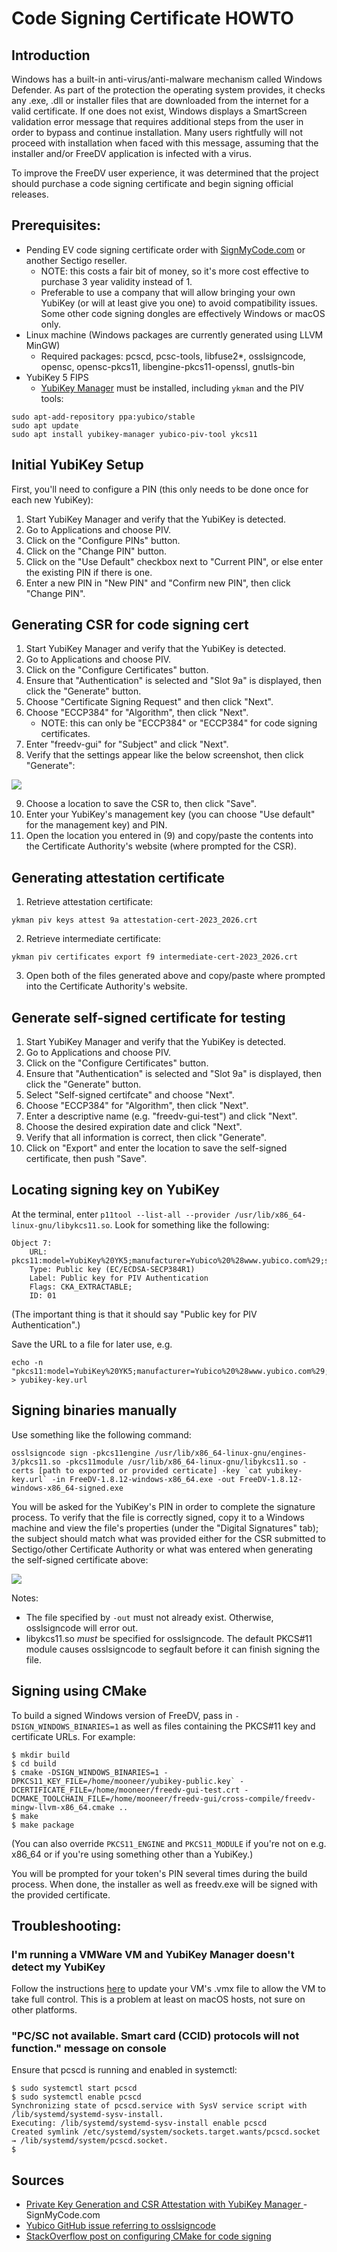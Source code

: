 # Code Signing Certificate HOWTO

## Introduction

Windows has a built-in anti-virus/anti-malware mechanism called Windows Defender. As part of the protection the operating system provides,
it checks any .exe, .dll or installer files that are downloaded from the internet for a valid certificate. If one does not exist, Windows
displays a SmartScreen validation error message that requires additional steps from the user in order to bypass and continue installation.
Many users rightfully will not proceed with installation when faced with this message, assuming that the installer and/or FreeDV application
is infected with a virus.

To improve the FreeDV user experience, it was determined that the project should purchase a code signing certificate and begin signing
official releases.

## Prerequisites:

* Pending EV code signing certificate order with [SignMyCode.com](https://signmycode.com) or another Sectigo reseller.
    * NOTE: this costs a fair bit of money, so it's more cost effective to purchase 3 year validity instead of 1.
    * Preferable to use a company that will allow bringing your own YubiKey (or will at least give you one) to avoid compatibility issues. Some other code signing dongles are effectively Windows or macOS only.
* Linux machine (Windows packages are currently generated using LLVM MinGW)
    * Required packages: pcscd, pcsc-tools, libfuse2*, osslsigncode, opensc, opensc-pkcs11, libengine-pkcs11-openssl, gnutls-bin
* YubiKey 5 FIPS
    * [YubiKey Manager](https://www.yubico.com/support/download/yubikey-manager/) must be installed, including `ykman` and the PIV tools:

```
sudo apt-add-repository ppa:yubico/stable
sudo apt update
sudo apt install yubikey-manager yubico-piv-tool ykcs11
```
    
## Initial YubiKey Setup

First, you'll need to configure a PIN (this only needs to be done once for each new YubiKey):

1. Start YubiKey Manager and verify that the YubiKey is detected.
2. Go to Applications and choose PIV.
3. Click on the "Configure PINs" button.
4. Click on the "Change PIN" button.
5. Click on the "Use Default" checkbox next to "Current PIN", or else enter the existing PIN if there is one.
6. Enter a new PIN in "New PIN" and "Confirm new PIN", then click "Change PIN".

## Generating CSR for code signing cert

1. Start YubiKey Manager and verify that the YubiKey is detected.
2. Go to Applications and choose PIV.
3. Click on the "Configure Certificates" button.
4. Ensure that "Authentication" is selected and "Slot 9a" is displayed, then click the "Generate" button.
5. Choose "Certificate Signing Request" and then click "Next".
6. Choose "ECCP384" for "Algorithm", then click "Next".
    * NOTE: this can only be "ECCP384" or "ECCP384" for code signing certificates.
7. Enter "freedv-gui" for "Subject" and click "Next".
8. Verify that the settings appear like the below screenshot, then click "Generate":

![](./doc/csr-generation.png)

9. Choose a location to save the CSR to, then click "Save".
10. Enter your YubiKey's management key (you can choose "Use default" for the management key) and PIN.
11. Open the location you entered in (9) and copy/paste the contents into the Certificate Authority's website (where prompted for the CSR).

## Generating attestation certificate

1. Retrieve attestation certificate:

```
ykman piv keys attest 9a attestation-cert-2023_2026.crt
```

2. Retrieve intermediate certificate:

```
ykman piv certificates export f9 intermediate-cert-2023_2026.crt
```

3. Open both of the files generated above and copy/paste where prompted into the Certificate Authority's website.

## Generate self-signed certificate for testing

1. Start YubiKey Manager and verify that the YubiKey is detected.
2. Go to Applications and choose PIV.
3. Click on the "Configure Certificates" button.
4. Ensure that "Authentication" is selected and "Slot 9a" is displayed, then click the "Generate" button.
5. Select "Self-signed certifcate" and choose "Next".
6. Choose "ECCP384" for "Algorithm", then click "Next".
7. Enter a descriptive name (e.g. "freedv-gui-test") and click "Next".
8. Choose the desired expiration date and click "Next".
9. Verify that all information is correct, then click "Generate".
10. Click on "Export" and enter the location to save the self-signed certificate, then push "Save".

## Locating signing key on YubiKey

At the terminal, enter `p11tool --list-all --provider /usr/lib/x86_64-linux-gnu/libykcs11.so`. Look for something 
like the following:

```
Object 7:
	URL: pkcs11:model=YubiKey%20YK5;manufacturer=Yubico%20%28www.yubico.com%29;serial=23228029;token=YubiKey%20PIV%20%2323228029;id=%01;object=Public%20key%20for%20PIV%20Authentication;type=public
	Type: Public key (EC/ECDSA-SECP384R1)
	Label: Public key for PIV Authentication
	Flags: CKA_EXTRACTABLE; 
	ID: 01
```

(The important thing is that it should say "Public key for PIV Authentication".)

Save the URL to a file for later use, e.g.

```
echo -n "pkcs11:model=YubiKey%20YK5;manufacturer=Yubico%20%28www.yubico.com%29;serial=23228029;token=YubiKey%20PIV%20%2323228029;id=%01;object=Public%20key%20for%20PIV%20Authentication;type=public" > yubikey-key.url
```

## Signing binaries manually

Use something like the following command:

```
osslsigncode sign -pkcs11engine /usr/lib/x86_64-linux-gnu/engines-3/pkcs11.so -pkcs11module /usr/lib/x86_64-linux-gnu/libykcs11.so -certs [path to exported or provided certicate] -key `cat yubikey-key.url` -in FreeDV-1.8.12-windows-x86_64.exe -out FreeDV-1.8.12-windows-x86_64-signed.exe
```

You will be asked for the YubiKey's PIN in order to complete the signature process. To verify that the file is correctly signed, copy it to a Windows machine and view the file's properties (under the "Digital Signatures" tab); the subject should match what was provided either for the CSR submitted to Sectigo/other Certificate Authority or what was entered when generating the self-signed certificate above:

![](./doc/digitally-signed.png)

Notes:

* The file specified by `-out` must not already exist. Otherwise, osslsigncode will error out.
* libykcs11.so *must* be specified for osslsigncode. The default PKCS#11 module causes osslsigncode to segfault before it can finish signing the file.

## Signing using CMake

To build a signed Windows version of FreeDV, pass in `-DSIGN_WINDOWS_BINARIES=1` as well as files containing the PKCS#11 key and certificate URLs. For example:

```
$ mkdir build
$ cd build
$ cmake -DSIGN_WINDOWS_BINARIES=1 -DPKCS11_KEY_FILE=/home/mooneer/yubikey-public.key` -DCERTIFICATE_FILE=/home/mooneer/freedv-gui-test.crt -DCMAKE_TOOLCHAIN_FILE=/home/mooneer/freedv-gui/cross-compile/freedv-mingw-llvm-x86_64.cmake ..
$ make
$ make package
```

(You can also override `PKCS11_ENGINE` and `PKCS11_MODULE` if you're not on e.g. x86_64 or if you're using something other than a YubiKey.)

You will be prompted for your token's PIN several times during the build process. When done, the installer as well as freedv.exe will be signed with the provided certificate.

## Troubleshooting:

### I'm running a VMWare VM and YubiKey Manager doesn't detect my YubiKey 

Follow the instructions [here](https://support.yubico.com/hc/en-us/articles/360013647640-Troubleshooting-Device-Passthrough-with-VMware-Workstation-and-VMware-Fusion) to update your VM's .vmx file to allow the VM to take full control. This is a problem at least on macOS hosts, not sure on other platforms.

### "PC/SC not available. Smart card (CCID) protocols will not function." message on console

Ensure that pcscd is running and enabled in systemctl:

```
$ sudo systemctl start pcscd
$ sudo systemctl enable pcscd
Synchronizing state of pcscd.service with SysV service script with /lib/systemd/systemd-sysv-install.
Executing: /lib/systemd/systemd-sysv-install enable pcscd
Created symlink /etc/systemd/system/sockets.target.wants/pcscd.socket → /lib/systemd/system/pcscd.socket.
$
```

## Sources

* [Private Key Generation and CSR Attestation with YubiKey Manager
](https://signmycode.com/resources/private-key-generation-and-csr-attestation-with-yubikey-manager) - SignMyCode.com
* [Yubico GitHub issue referring to osslsigncode](https://github.com/Yubico/yubico-piv-tool/issues/21)
* [StackOverflow post on configuring CMake for code signing](https://stackoverflow.com/questions/72504366/how-to-sign-windows-binaries-and-nsis-installers-when-building-with-cmake-cpac)
